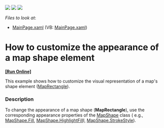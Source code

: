 <!-- default badges list -->
![](https://img.shields.io/endpoint?url=https://codecentral.devexpress.com/api/v1/VersionRange/128570872/13.1.6%2B)
[![](https://img.shields.io/badge/Open_in_DevExpress_Support_Center-FF7200?style=flat-square&logo=DevExpress&logoColor=white)](https://supportcenter.devexpress.com/ticket/details/E4263)
[![](https://img.shields.io/badge/📖_How_to_use_DevExpress_Examples-e9f6fc?style=flat-square)](https://docs.devexpress.com/GeneralInformation/403183)
<!-- default badges end -->
<!-- default file list -->
*Files to look at*:

* [MainPage.xaml](./CS/MapShapeAppearanceCustomization/MainPage.xaml) (VB: [MainPage.xaml](./VB/MapShapeAppearanceCustomization/MainPage.xaml))
<!-- default file list end -->
# How to customize the appearance of a map shape element
<!-- run online -->
**[[Run Online]](https://codecentral.devexpress.com/e4263)**
<!-- run online end -->


<p>This example shows how to customize the visual representation of a map's shape element (<a href="http://documentation.devexpress.com/#Silverlight/clsDevExpressXpfMapMapRectangletopic"><u>MapRectangle</u></a>). </p><p></p><p></p>


<h3>Description</h3>

<p>To change the appearance of a map shape (<strong>MapRectangle</strong>), use the corresponding appearance properties of the <a href="http://help.devexpress.com/#Silverlight/clsDevExpressXpfMapMapShapetopic"><u>MapShape</u></a> class ( e.g., <a href="http://help.devexpress.com/#Silverlight/DevExpressXpfMapMapShape_Filltopic"><u>MapShape.Fill</u></a>, <a href="http://help.devexpress.com/#Silverlight/DevExpressXpfMapMapShape_HighlightFilltopic"><u>MapShape.HighlightFill</u></a>l,  <a href="http://help.devexpress.com/#Silverlight/DevExpressXpfMapMapShape_StrokeStyletopic"><u>MapShape.StrokeStyle</u></a>). </p><br />


<br/>


